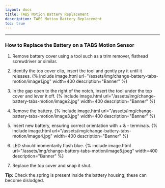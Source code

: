 ```yaml
---    
layout: docs    
title: TABS Motion Battery Replacement    
description: TABS Motion Battery Replacement    
toc: true    
---    
```

---------------------------------------    
### How to Replace the Battery on a TABS Motion Sensor    
  
1. Remove battery cover using a tool such as a trim remover, flathead screwdriver or similar.
  
2. Identify the top cover clip, insert the tool and gently pry it until it releases. 
   {% include image.html url="/assets/img/change-battery-tabs-motion/image1.jpg" width=400 description="Banner" %}  
  
3. In the gap open to the right of the notch, insert the tool under the top cover and lever it off.
   {% include image.html url="/assets/img/change-battery-tabs-motion/image2.jpg" width=400 description="Banner" %}  
  
4. Remove the battery.
   {% include image.html url="/assets/img/change-battery-tabs-motion/image3.jpg" width=400 description="Banner" %}  
  
5. Insert new battery, ensuring correct orientation with + & - terminals.
   {% include image.html url="/assets/img/change-battery-tabs-motion/image4.jpg" width=400 description="Banner" %}  
  
6. LED should momentarily flash blue.
   {% include image.html url="/assets/img/change-battery-tabs-motion/image5.jpeg" width=400 description="Banner" %}  
  
7. Replace the top cover and snap it shut.
  
**Tip:** Check the spring is present inside the battery housing; these can become dislodged.  